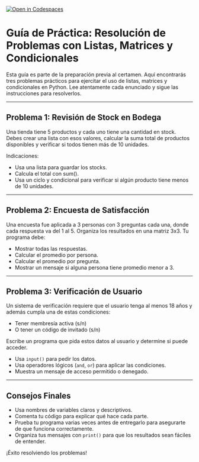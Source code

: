 [![Open in Codespaces](https://classroom.github.com/assets/launch-codespace-2972f46106e565e64193e422d61a12cf1da4916b45550586e14ef0a7c637dd04.svg)](https://classroom.github.com/open-in-codespaces?assignment_repo_id=19804889)
# Guía de Práctica: Resolución de Problemas con Listas, Matrices y Condicionales

Esta guía es parte de la preparación previa al certamen. Aquí encontrarás tres problemas prácticos para ejercitar el uso de listas, matrices y condicionales en Python. Lee atentamente cada enunciado y sigue las instrucciones para resolverlos.

---

## Problema 1: Revisión de Stock en Bodega

Una tienda tiene 5 productos y cada uno tiene una cantidad en stock. Debes crear una lista con esos valores, calcular la suma total de productos disponibles y verificar si todos tienen más de 10 unidades.

Indicaciones:
- Usa una lista para guardar los stocks.
- Calcula el total con sum().
- Usa un ciclo y condicional para verificar si algún producto tiene menos de 10 unidades.

---

## Problema 2: Encuesta de Satisfacción

Una encuesta fue aplicada a 3 personas con 3 preguntas cada una, donde cada respuesta va del 1 al 5.
Organiza los resultados en una matriz 3x3. Tu programa debe:

- Mostrar todas las respuestas.
- Calcular el promedio por persona.
- Calcular el promedio por pregunta.
- Mostrar un mensaje si alguna persona tiene promedio menor a 3.


---

## Problema 3: Verificación de Usuario

Un sistema de verificación requiere que el usuario tenga al menos 18 años y además cumpla una de estas condiciones:

- Tener membresía activa (s/n)
- O tener un código de invitado (s/n)

Escribe un programa que pida estos datos al usuario y determine si puede acceder.
- Usa `input()` para pedir los datos.
- Usa operadores lógicos (`and`, `or`) para aplicar las condiciones.
- Muestra un mensaje de acceso permitido o denegado.


---

## Consejos Finales

- Usa nombres de variables claros y descriptivos.
- Comenta tu código para explicar qué hace cada parte.
- Prueba tu programa varias veces antes de entregarlo para asegurarte de que funciona correctamente.
- Organiza tus mensajes con `print()` para que los resultados sean fáciles de entender.

¡Éxito resolviendo los problemas!